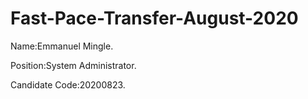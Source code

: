 # Fast-Pace-Transfer-August-2020

Name:Emmanuel Mingle. 

Position:System Administrator. 

Candidate Code:20200823. 
